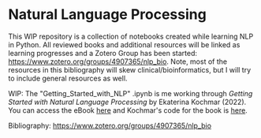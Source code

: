 # Natural Language Processing

This WIP repository is a collection of notebooks created while learning NLP in Python. All reviewed books and additional resources will be linked as learning progresses and a Zotero Group has been started: https://www.zotero.org/groups/4907365/nlp_bio. Note, most of the resources in this bibliography will skew clinical/bioinformatics, but I will try to include general resources as well. 

WIP: The "Getting_Started_with_NLP" .ipynb is me working through *Getting Started with Natural Language Processing* by Ekaterina Kochmar (2022). You can access the eBook [here](https://livebook.manning.com/book/getting-started-with-natural-language-processing/chapter-1/v-10/) and Kochmar's code for the book is [here](https://github.com/ekochmar/Getting-Started-with-NLP).  

Bibliography: https://www.zotero.org/groups/4907365/nlp_bio 
